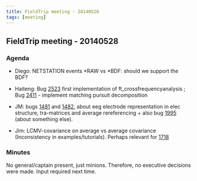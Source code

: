 ```yaml
---
title: FieldTrip meeting - 20140528
tags: [meeting]
---
```


## FieldTrip meeting - 20140528

### Agenda

- Diego: NETSTATION events *RAW vs *BDF: should we support the BDF?

- Haiteng: Bug [2523](http://bugzilla.fieldtriptoolbox.org/show_bug.cgi?id=2523) first implementation of ft_crossfrequencyanalysis ; Bug [2411](http://bugzilla.fieldtriptoolbox.org/show_bug.cgi?id=2411) - implement matching pursuit decomposition

- JM: bugs [1481](http://bugzilla.fieldtriptoolbox.org/show_bug.cgi?id=1481) and [1482](http://bugzilla.fieldtriptoolbox.org/show_bug.cgi?id=1482), about eeg electrode representation in elec structure, tra-matrices and average rereferencing + also bug [1995](http://bugzilla.fieldtriptoolbox.org/show_bug.cgi?id=1995) (about something else).

- Jim: LCMV-covariance on average vs average covariance (Inconsistency in examples/tutorials). Perhaps relevant for [1718](http://bugzilla.fieldtriptoolbox.org/show_bug.cgi?id=1718)

### Minutes

No general/captain present, just minions. Therefore, no executive decisions were made. Input required next time.
